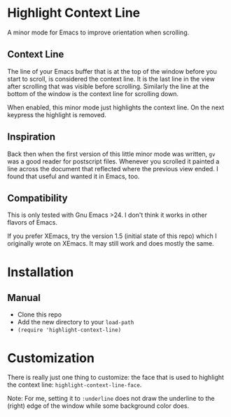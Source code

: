 # Highlight Context Line

A minor mode for Emacs to improve orientation when scrolling.

## Context Line

The line of your Emacs buffer that is at the top of the window before
you start to scroll, is considered the context line. It is the last
line in the view after scrolling that was visible before
scrolling. Similarly the line at the bottom of the window is the
context line for scrolling down.

When enabled, this minor mode just highlights the context line. On the
next keypress the highlight is removed.

## Inspiration

Back then when the first version of this little minor mode was
written, `gv` was a good reader for postscript files. Whenever you
scrolled it painted a line across the document that reflected where
the previous view ended. I found that useful and wanted it in Emacs,
too.

## Compatibility

This is only tested with Gnu Emacs >24. I don't think it works in
other flavors of Emacs.

If you prefer XEmacs, try the version 1.5 (initial state of this repo)
which I originally wrote on XEmacs. It may still work and does mostly
the same.

# Installation

## Manual

* Clone this repo
* Add the new directory to your `load-path`
* `(require 'highlight-context-line)`

# Customization

There is really just one thing to customize: the face that is used to
highlight the context line: `highlight-context-line-face`.

Note: For me, setting it to `:underline` does not draw the underline
to the (right) edge of the window while some background color does. 
